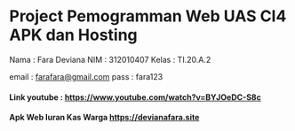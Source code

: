 # Project Pemogramman Web UAS CI4 APK dan Hosting

Nama : Fara Deviana
NIM : 312010407
Kelas : TI.20.A.2

email : farafara@gmail.com
pass : fara123

#### Link youtube : https://www.youtube.com/watch?v=BYJOeDC-S8c
#### Apk Web Iuran Kas Warga https://devianafara.site



